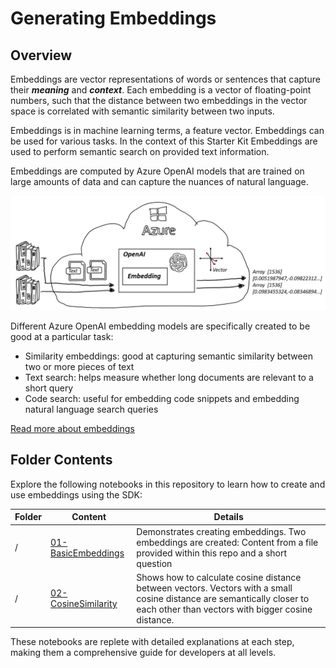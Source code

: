 # Generating Embeddings

## Overview

Embeddings are vector representations of words or sentences that capture their ***meaning*** and ***context***. Each embedding is a vector of floating-point numbers, such that the distance between two embeddings in the vector space is correlated with semantic similarity between two inputs.

Embeddings is in machine learning terms, a feature vector. Embeddings can be used for various tasks. In the context of this Starter Kit Embeddings are used to perform semantic search on provided text information.

Embeddings are computed by Azure OpenAI models that are trained on large amounts of data and can capture the nuances of natural language.

![Overview Embedding](../../media/img/04_Embedding/01_OverviewEmbedding.png)

Different Azure OpenAI embedding models are specifically created to be good at a particular task:

- Similarity embeddings: good at capturing semantic similarity between two or more pieces of text
- Text search: helps measure whether long documents are relevant to a short query
- Code search: useful for embedding code snippets and embedding natural language search queries

[Read more about embeddings](https://learn.microsoft.com/en-us/semantic-kernel/memories/embeddings)


## Folder Contents

Explore the following notebooks in this repository to learn how to create and use embeddings using the SDK:

| Folder | Content | Details |
| ------ | ------- | ------- |
| / | [01-BasicEmbeddings](./01_BasicEmbeddings.ipynb) | Demonstrates creating embeddings. Two embeddings are created: Content from a file provided within this repo and a short question |
| / | [02-CosineSimilarity](./02_CosineSimilarity.ipynb) | Shows how to calculate cosine distance between vectors. Vectors with a small cosine distance are semantically closer to each other than vectors with bigger cosine distance. |

These notebooks are replete with detailed explanations at each step, making them a comprehensive guide for developers at all levels.
